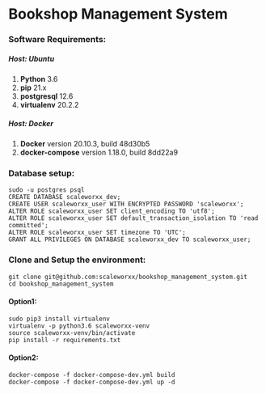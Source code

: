# Bookshop Management System

### Software Requirements:
##### Host: Ubuntu
1. **Python** 3.6
2. **pip** 21.x
3. **postgresql** 12.6
4. **virtualenv** 20.2.2

##### Host: Docker
1. **Docker** version 20.10.3, build 48d30b5
2. **docker-compose** version 1.18.0, build 8dd22a9


### Database setup:
```
sudo -u postgres psql
CREATE DATABASE scaleworxx_dev;
CREATE USER scaleworxx_user WITH ENCRYPTED PASSWORD 'scaleworxx';
ALTER ROLE scaleworxx_user SET client_encoding TO 'utf8';
ALTER ROLE scaleworxx_user SET default_transaction_isolation TO 'read committed';
ALTER ROLE scaleworxx_user SET timezone TO 'UTC';
GRANT ALL PRIVILEGES ON DATABASE scaleworxx_dev TO scaleworxx_user;
```


### Clone and Setup the environment:
```
git clone git@github.com:scaleworxx/bookshop_management_system.git
cd bookshop_management_system
```

#### Option1:

```
sudo pip3 install virtualenv
virtualenv -p python3.6 scaleworxx-venv
source scaleworxx-venv/bin/activate
pip install -r requirements.txt
```

#### Option2:

```
docker-compose -f docker-compose-dev.yml build
docker-compose -f docker-compose-dev.yml up -d
```
